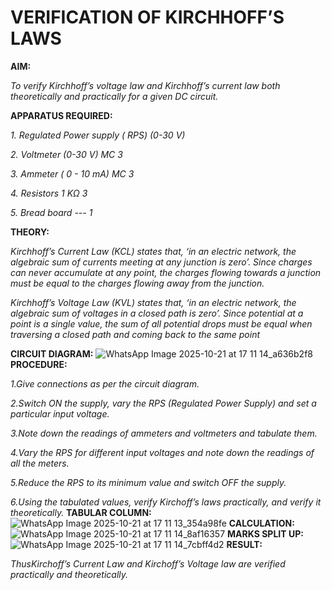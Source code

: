 # VERIFICATION OF KIRCHHOFF’S LAWS

**AIM:**

*To verify Kirchhoff’s voltage law and Kirchhoff’s current law both theoretically and practically for a given DC circuit.*

**APPARATUS REQUIRED:**

*1.	Regulated Power supply ( RPS)	(0-30 V)*
   
*2.	Voltmeter	(0-30 V) MC	3*
   
*3.	Ammeter	( 0 - 10 mA) MC	3*
   
*4.	Resistors	1 KΩ	3*

*5.	Bread board	---	1*

**THEORY:**

*Kirchhoff’s Current Law (KCL) states that, ‘in an electric network, the algebraic sum of currents meeting at any junction is zero’. Since charges can never accumulate at any point, the charges flowing towards a junction must be equal to the charges flowing away from the junction.*

*Kirchhoff’s Voltage Law (KVL) states that, ‘in an electric network, the algebraic sum of voltages in a closed path is zero’. Since potential at a point is a single value, the sum of all potential drops must be equal when traversing a closed path and coming back to the same point*

**CIRCUIT DIAGRAM:**
![WhatsApp Image 2025-10-21 at 17 11 14_a636b2f8](https://github.com/user-attachments/assets/f3f3d993-b12d-449a-b905-510b2253981d)
**PROCEDURE:**

 *1.Give connections as per the circuit diagram.*

 *2.Switch ON the supply, vary the RPS (Regulated Power Supply) and set a particular input voltage.*
	
 *3.Note down the readings of ammeters and voltmeters and tabulate them.*
	
 *4.Vary the RPS for different input voltages and note down the readings of all the meters.*

 *5.Reduce the RPS to its minimum value and switch OFF the supply.*
  
 *6.Using the tabulated values, verify Kirchoff’s laws practically, and verify it theoretically.*
 **TABULAR COLUMN:**
![WhatsApp Image 2025-10-21 at 17 11 13_354a98fe](https://github.com/user-attachments/assets/9bf6034f-10b3-4359-b9c8-22eb79eba8b4)
**CALCULATION:**
![WhatsApp Image 2025-10-21 at 17 11 14_8af16357](https://github.com/user-attachments/assets/b7cbcc8b-16ca-4791-aa78-a05e62588464)
**MARKS SPLIT UP:**
![WhatsApp Image 2025-10-21 at 17 11 14_7cbff4d2](https://github.com/user-attachments/assets/d662f12d-5db3-4d0e-ae44-e5c8f6ab2cf1)
**RESULT:**

*ThusKirchoff’s Current Law and Kirchoff’s Voltage law are verified practically and theoretically.*

